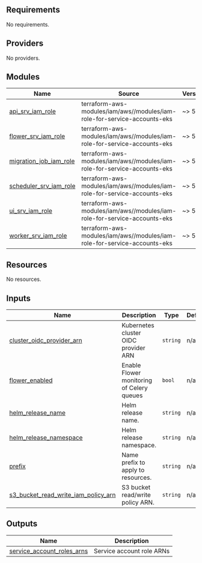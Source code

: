 <!-- BEGIN_TF_DOCS -->
## Requirements

No requirements.

## Providers

No providers.

## Modules

| Name | Source | Version |
|------|--------|---------|
| <a name="module_api_srv_iam_role"></a> [api\_srv\_iam\_role](#module\_api\_srv\_iam\_role) | terraform-aws-modules/iam/aws//modules/iam-role-for-service-accounts-eks | ~> 5.0 |
| <a name="module_flower_srv_iam_role"></a> [flower\_srv\_iam\_role](#module\_flower\_srv\_iam\_role) | terraform-aws-modules/iam/aws//modules/iam-role-for-service-accounts-eks | ~> 5.0 |
| <a name="module_migration_job_iam_role"></a> [migration\_job\_iam\_role](#module\_migration\_job\_iam\_role) | terraform-aws-modules/iam/aws//modules/iam-role-for-service-accounts-eks | ~> 5.0 |
| <a name="module_scheduler_srv_iam_role"></a> [scheduler\_srv\_iam\_role](#module\_scheduler\_srv\_iam\_role) | terraform-aws-modules/iam/aws//modules/iam-role-for-service-accounts-eks | ~> 5.0 |
| <a name="module_ui_srv_iam_role"></a> [ui\_srv\_iam\_role](#module\_ui\_srv\_iam\_role) | terraform-aws-modules/iam/aws//modules/iam-role-for-service-accounts-eks | ~> 5.0 |
| <a name="module_worker_srv_iam_role"></a> [worker\_srv\_iam\_role](#module\_worker\_srv\_iam\_role) | terraform-aws-modules/iam/aws//modules/iam-role-for-service-accounts-eks | ~> 5.0 |

## Resources

No resources.

## Inputs

| Name | Description | Type | Default | Required |
|------|-------------|------|---------|:--------:|
| <a name="input_cluster_oidc_provider_arn"></a> [cluster\_oidc\_provider\_arn](#input\_cluster\_oidc\_provider\_arn) | Kubernetes cluster OIDC provider ARN | `string` | n/a | yes |
| <a name="input_flower_enabled"></a> [flower\_enabled](#input\_flower\_enabled) | Enable Flower monitoring of Celery queues | `bool` | n/a | yes |
| <a name="input_helm_release_name"></a> [helm\_release\_name](#input\_helm\_release\_name) | Helm release name. | `string` | n/a | yes |
| <a name="input_helm_release_namespace"></a> [helm\_release\_namespace](#input\_helm\_release\_namespace) | Helm release namespace. | `string` | n/a | yes |
| <a name="input_prefix"></a> [prefix](#input\_prefix) | Name prefix to apply to resources. | `string` | n/a | yes |
| <a name="input_s3_bucket_read_write_iam_policy_arn"></a> [s3\_bucket\_read\_write\_iam\_policy\_arn](#input\_s3\_bucket\_read\_write\_iam\_policy\_arn) | S3 bucket read/write policy ARN. | `string` | n/a | yes |

## Outputs

| Name | Description |
|------|-------------|
| <a name="output_service_account_roles_arns"></a> [service\_account\_roles\_arns](#output\_service\_account\_roles\_arns) | Service account role ARNs |
<!-- END_TF_DOCS -->